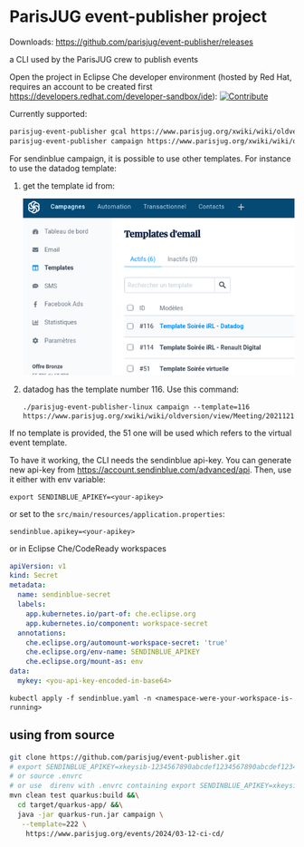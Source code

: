 # ParisJUG event-publisher project

Downloads: https://github.com/parisjug/event-publisher/releases

a CLI used by the ParisJUG crew to publish events

Open the project in Eclipse Che developer environment (hosted by Red Hat, requires an account to be created first https://developers.redhat.com/developer-sandbox/ide): [![Contribute](https://www.eclipse.org/che/factory-contribute.svg)](https://workspaces..openshift.com#https://github.com/parisjug/event-publisher)

Currently supported:
```bash
parisjug-event-publisher gcal https://www.parisjug.org/xwiki/wiki/oldversion/view/Meeting/20201208 # will generate a google calendar url, fetching data from the wiki page in parameter
parisjug-event-publisher campaign https://www.parisjug.org/xwiki/wiki/oldversion/view/Meeting/20201208 # create a sendinblue campaign, fetching data from the wiki page in parameter
```

For sendinblue campaign, it is possible to use other templates.
For instance to use the datadog template: 
1. get the template id from:
   
   ![sendinblue-templates-screenshot.png](sendinblue-templates-screenshot.png)
2. datadog has the template number 116. Use this command:
   ```
   ./parisjug-event-publisher-linux campaign --template=116 https://www.parisjug.org/xwiki/wiki/oldversion/view/Meeting/20211214
   ```
If no template is provided, the 51 one will be used which refers to the virtual event template.

To have it working, the CLI needs the sendinblue api-key. You can generate new api-key from https://account.sendinblue.com/advanced/api.
Then, use it either with env variable:
```
export SENDINBLUE_APIKEY=<your-apikey>
```
or set to the `src/main/resources/application.properties`:
```
sendinblue.apikey=<your-apikey>
```
or in Eclipse Che/CodeReady workspaces

```sendinblue.yaml
apiVersion: v1
kind: Secret
metadata:
  name: sendinblue-secret
  labels:
    app.kubernetes.io/part-of: che.eclipse.org
    app.kubernetes.io/component: workspace-secret
  annotations:
    che.eclipse.org/automount-workspace-secret: 'true'
    che.eclipse.org/env-name: SENDINBLUE_APIKEY
    che.eclipse.org/mount-as: env
data:
  mykey: <you-api-key-encoded-in-base64>
```

```
kubectl apply -f sendinblue.yaml -n <namespace-were-your-workspace-is-running>
```

## using from source 

```bash
git clone https://github.com/parisjug/event-publisher.git
# export SENDINBLUE_APIKEY=xkeysib-1234567890abcdef1234567890abcdef1234567890abcdef1234567890abcdef-1234567890ABCDEF
# or source .envrc
# or use  direnv with .envrc containing export SENDINBLUE_APIKEY=xkeysib-1234567890abcdef1234567890abcdef1234567890abcdef1234567890abcdef-1234567890ABCDEF
mvn clean test quarkus:build &&\
  cd target/quarkus-app/ &&\
  java -jar quarkus-run.jar campaign \
   --template=222 \
    https://www.parisjug.org/events/2024/03-12-ci-cd/
```